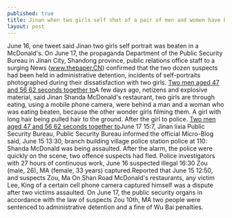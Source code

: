 ```yaml
---
published: true
title: Jinan when two girls self shot of a pair of men and women have been beaten, the police arrested the attacker
layout: post
---
```

June 16, one tweet said Jinan two girls self portrait was beaten in a McDonald\'s. On June 17, the propaganda Department of the Public Security Bureau in Jinan City, Shandong province, public relations office staff to a surging News (www.thepaper.CN) confirmed that the two dozen suspects had been held in administrative detention, incidents of self-portraits photographed during their dissatisfaction with two girls. [Two men aged 47 and 56 62 seconds together to](http://www.eastbuzz.com/2016/06/11/two-men-aged-47-and-56-62-seconds-together-to-save-the-drowning-boy/)A few days ago, netizens and explosive material, said Jinan Shanda McDonald\'s restaurant, two girls are through eating, using a mobile phone camera, were behind a man and a woman who was eating beaten, because the other wonder girls filming them. A girl with long hair being pulled hair to the ground. After the girl to police. [Two men aged 47 and 56 62 seconds together to](http://www.eastbuzz.com/2016/06/11/two-men-aged-47-and-56-62-seconds-together-to-save-the-drowning-boy/)June 17 15:7, Jinan lixia Public Security Bureau, Public Security Bureau informed the official Micro-Blog said, June 15 13:30, branch building village police station police at 110: Shanda McDonald was being assaulted. After the alarm, the police were quickly on the scene, two offence suspects had fled. Police investigators with 27 hours of continuous work, June 16 suspected illegal 16:30 Zou (male, 26), MA (female, 33 years) captured.Reported that June 15 12:50, and suspects Zou, Ma On Shan Road McDonald\'s restaurants, any victim Lee, King of a certain cell phone camera captured himself was a dispute after two victims assaulted. On June 17, the public security organs in accordance with the law of suspects Zou 10th, MA two people were sentenced to administrative detention and a fine of Wu Bai penalties.